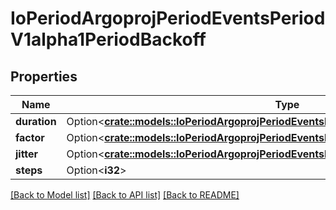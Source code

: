 # IoPeriodArgoprojPeriodEventsPeriodV1alpha1PeriodBackoff

## Properties

Name | Type | Description | Notes
------------ | ------------- | ------------- | -------------
**duration** | Option<[**crate::models::IoPeriodArgoprojPeriodEventsPeriodV1alpha1PeriodInt64OrString**](io.argoproj.events.v1alpha1.Int64OrString.md)> |  | [optional]
**factor** | Option<[**crate::models::IoPeriodArgoprojPeriodEventsPeriodV1alpha1PeriodAmount**](io.argoproj.events.v1alpha1.Amount.md)> |  | [optional]
**jitter** | Option<[**crate::models::IoPeriodArgoprojPeriodEventsPeriodV1alpha1PeriodAmount**](io.argoproj.events.v1alpha1.Amount.md)> |  | [optional]
**steps** | Option<**i32**> |  | [optional]

[[Back to Model list]](../README.md#documentation-for-models) [[Back to API list]](../README.md#documentation-for-api-endpoints) [[Back to README]](../README.md)



